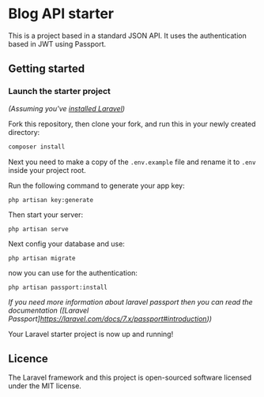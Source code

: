 # Blog API starter

This is a project based in a standard JSON API. It uses the authentication based in JWT using Passport.

## Getting started

### Launch the starter project

*(Assuming you've [installed Laravel](https://laravel.com/docs/7.x))*

Fork this repository, then clone your fork, and run this in your newly created directory:

``` bash
composer install
```

Next you need to make a copy of the `.env.example` file and rename it to `.env` inside your project root.

Run the following command to generate your app key:

```
php artisan key:generate
```

Then start your server:

```
php artisan serve
```

Next config your database and use:
```
php artisan migrate
```

now you can use for the authentication:
```
php artisan passport:install
```

*If you need more information about laravel passport then you can read the documentation
([Laravel Passport]https://laravel.com/docs/7.x/passport#introduction))*

Your Laravel starter project is now up and running! 


## Licence
The Laravel framework and this project is open-sourced software licensed under the MIT license.
